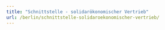 ```yaml
---
title: "Schnittstelle - solidarökonomischer Vertrieb"
url: /berlin/schnittstelle-solidaroekonomischer-vertrieb/
---
```

